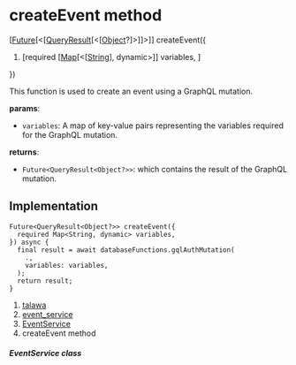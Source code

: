 
<div>

# createEvent method

</div>


[[Future](https://api.flutter.dev/flutter/dart-core/Future-class.html)[\<[[QueryResult](https://pub.dev/documentation/graphql/5.2.0-beta.9/graphql/QueryResult-class.html)[\<[[Object](https://api.flutter.dev/flutter/dart-core/Object-class.html)?]\>]]\>]]
createEvent({

1.  [required
    [[Map](https://api.flutter.dev/flutter/dart-core/Map-class.md)[\<[[String](https://api.flutter.dev/flutter/dart-core/String-class.html)],
    dynamic\>]]
    variables, ]

})



This function is used to create an event using a GraphQL mutation.

**params**:

-   `variables`: A map of key-value pairs representing the variables
    required for the GraphQL mutation.

**returns**:

-   `Future<QueryResult<Object?>>`: which contains the result of the
    GraphQL mutation.



## Implementation

``` language-dart
Future<QueryResult<Object?>> createEvent({
  required Map<String, dynamic> variables,
}) async {
  final result = await databaseFunctions.gqlAuthMutation(
    .,
    variables: variables,
  );
  return result;
}
```







1.  [talawa](../../index.md)
2.  [event_service](../../services_event_service/)
3.  [EventService](../../services_event_service/EventService-class.md)
4.  createEvent method

##### EventService class







